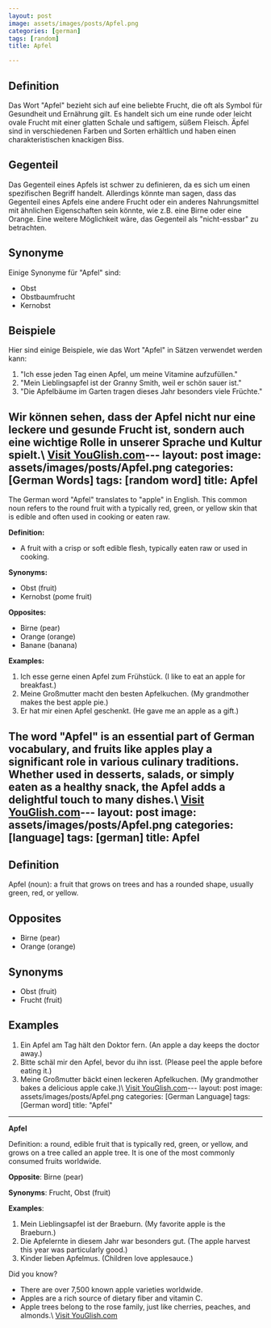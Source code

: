 ```yaml
---
layout: post
image: assets/images/posts/Apfel.png
categories: [german]
tags: [random]
title: Apfel

---
```


## Definition

Das Wort "Apfel" bezieht sich auf eine beliebte Frucht, die oft als Symbol für Gesundheit und Ernährung gilt. Es handelt sich um eine runde oder leicht ovale Frucht mit einer glatten Schale und saftigem, süßem Fleisch. Äpfel sind in verschiedenen Farben und Sorten erhältlich und haben einen charakteristischen knackigen Biss.

## Gegenteil

Das Gegenteil eines Apfels ist schwer zu definieren, da es sich um einen spezifischen Begriff handelt. Allerdings könnte man sagen, dass das Gegenteil eines Apfels eine andere Frucht oder ein anderes Nahrungsmittel mit ähnlichen Eigenschaften sein könnte, wie z.B. eine Birne oder eine Orange. Eine weitere Möglichkeit wäre, das Gegenteil als "nicht-essbar" zu betrachten.

## Synonyme

Einige Synonyme für "Apfel" sind:

- Obst
- Obstbaumfrucht
- Kernobst

## Beispiele

Hier sind einige Beispiele, wie das Wort "Apfel" in Sätzen verwendet werden kann:

1. "Ich esse jeden Tag einen Apfel, um meine Vitamine aufzufüllen."
2. "Mein Lieblingsapfel ist der Granny Smith, weil er schön sauer ist."
3. "Die Apfelbäume im Garten tragen dieses Jahr besonders viele Früchte."

Wir können sehen, dass der Apfel nicht nur eine leckere und gesunde Frucht ist, sondern auch eine wichtige Rolle in unserer Sprache und Kultur spielt.\ <a id="yg-widget-0" class="youglish-widget" data-query="Apfel" data-lang="german" data-components="8412" data-auto-start="0" data-bkg-color="theme_light" data-title="How%20to%20pronounce%20Apfel%20in%20German"  rel="nofollow" href="https://youglish.com">Visit YouGlish.com</a><script async src="https://youglish.com/public/emb/widget.js" charset="utf-8"></script>---
layout: post
image: assets/images/posts/Apfel.png
categories: [German Words]
tags: [random word]
title: Apfel
---

The German word "Apfel" translates to "apple" in English. This common noun refers to the round fruit with a typically red, green, or yellow skin that is edible and often used in cooking or eaten raw.

**Definition:** 
- A fruit with a crisp or soft edible flesh, typically eaten raw or used in cooking.

**Synonyms:**
- Obst (fruit)
- Kernobst (pome fruit)

**Opposites:**
- Birne (pear)
- Orange (orange)
- Banane (banana)

**Examples:**
1. Ich esse gerne einen Apfel zum Frühstück. (I like to eat an apple for breakfast.)
2. Meine Großmutter macht den besten Apfelkuchen. (My grandmother makes the best apple pie.)
3. Er hat mir einen Apfel geschenkt. (He gave me an apple as a gift.)

The word "Apfel" is an essential part of German vocabulary, and fruits like apples play a significant role in various culinary traditions. Whether used in desserts, salads, or simply eaten as a healthy snack, the Apfel adds a delightful touch to many dishes.\ <a id="yg-widget-0" class="youglish-widget" data-query="Apfel" data-lang="german" data-components="8412" data-auto-start="0" data-bkg-color="theme_light" data-title="How%20to%20pronounce%20Apfel%20in%20German"  rel="nofollow" href="https://youglish.com">Visit YouGlish.com</a><script async src="https://youglish.com/public/emb/widget.js" charset="utf-8"></script>---
layout: post
image: assets/images/posts/Apfel.png
categories: [language]
tags: [german]
title: Apfel
---

## Definition

Apfel (noun): a fruit that grows on trees and has a rounded shape, usually green, red, or yellow.

## Opposites

- Birne (pear)
- Orange (orange)

## Synonyms

- Obst (fruit)
- Frucht (fruit)

## Examples

1. Ein Apfel am Tag hält den Doktor fern. (An apple a day keeps the doctor away.)
2. Bitte schäl mir den Apfel, bevor du ihn isst. (Please peel the apple before eating it.)
3. Meine Großmutter bäckt einen leckeren Apfelkuchen. (My grandmother bakes a delicious apple cake.)\ <a id="yg-widget-0" class="youglish-widget" data-query="Apfel" data-lang="german" data-components="8412" data-auto-start="0" data-bkg-color="theme_light" data-title="How%20to%20pronounce%20Apfel%20in%20German"  rel="nofollow" href="https://youglish.com">Visit YouGlish.com</a><script async src="https://youglish.com/public/emb/widget.js" charset="utf-8"></script>---
layout: post
image: assets/images/posts/Apfel.png
categories: [German Language]
tags: [German word]
title: "Apfel"
---

**Apfel**

Definition: a round, edible fruit that is typically red, green, or yellow, and grows on a tree called an apple tree. It is one of the most commonly consumed fruits worldwide.

**Opposite**: Birne (pear)

**Synonyms**: Frucht, Obst (fruit)

**Examples**:

1. Mein Lieblingsapfel ist der Braeburn. (My favorite apple is the Braeburn.)
2. Die Apfelernte in diesem Jahr war besonders gut. (The apple harvest this year was particularly good.)
3. Kinder lieben Apfelmus. (Children love applesauce.)

Did you know?

- There are over 7,500 known apple varieties worldwide.
- Apples are a rich source of dietary fiber and vitamin C.
- Apple trees belong to the rose family, just like cherries, peaches, and almonds.\ <a id="yg-widget-0" class="youglish-widget" data-query="Apfel" data-lang="german" data-components="8412" data-auto-start="0" data-bkg-color="theme_light" data-title="How%20to%20pronounce%20Apfel%20in%20German"  rel="nofollow" href="https://youglish.com">Visit YouGlish.com</a><script async src="https://youglish.com/public/emb/widget.js" charset="utf-8"></script>